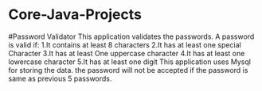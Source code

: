 # Core-Java-Projects

#Password Validator
This application validates the passwords. A password is valid if:
1.It contains at least 8 characters
2.It has at least one special Character
3.It has at least One uppercase character
4.It has at least one lowercase character
5.It has at least one digit
This application uses Mysql for storing the data.
the password will not be accepted if the password is same as previous 5 passwords.

